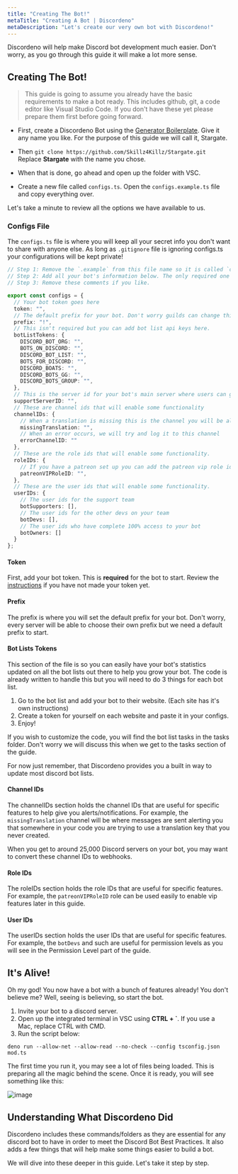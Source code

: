```yaml
---
title: "Creating The Bot!"
metaTitle: "Creating A Bot | Discordeno"
metaDescription: "Let's create our very own bot with Discordeno!"
---
```


Discordeno will help make Discord bot development much easier. Don't worry, as you go through this guide it will make a lot more sense.

## Creating The Bot!

> This guide is going to assume you already have the basic requirements to make a bot ready. This includes github, git, a code editor like Visual Studio Code. If you don't have these yet please prepare them first before going forward.

- First, create a Discordeno Bot using the [Generator Boilerplate](https://github.com/Skillz4Killz/Discordeno-bot-template/generate). Give it any name you like. For the purpose of this guide we will call it, Stargate.

- Then `git clone https://github.com/Skillz4Killz/Stargate.git` Replace **Stargate** with the name you chose.

- When that is done, go ahead and open up the folder with VSC.
- Create a new file called `configs.ts`. Open the `configs.example.ts` file and copy everything over.

Let's take a minute to review all the options we have available to us.

### Configs File

The `configs.ts` file is where you will keep all your secret info you don't want to share with anyone else. As long as `.gitignore` file is ignoring configs.ts your configurations will be kept private!

```ts
// Step 1: Remove the `.example` from this file name so it is called `configs.ts`
// Step 2: Add all your bot's information below. The only required one is token and prefix. NOTE: As long as `.gitignore` file is ignoring configs.ts your configurations will be kept private!
// Step 3: Remove these comments if you like.

export const configs = {
  // Your bot token goes here
  token: "",
  // The default prefix for your bot. Don't worry guilds can change this later.
  prefix: "!",
  // This isn't required but you can add bot list api keys here.
  botListTokens: {
    DISCORD_BOT_ORG: "",
    BOTS_ON_DISCORD: "",
    DISCORD_BOT_LIST: "",
    BOTS_FOR_DISCORD: "",
    DISCORD_BOATS: "",
    DISCORD_BOTS_GG: "",
    DISCORD_BOTS_GROUP: "",
  },
  // This is the server id for your bot's main server where users can get help/support
  supportServerID: "",
  // These are channel ids that will enable some functionality
  channelIDs: {
    // When a translation is missing this is the channel you will be alerted in.
    missingTranslation: "",
    // When an error occurs, we will try and log it to this channel
    errorChannelID: ""
  },
  // These are the role ids that will enable some functionality.
  roleIDs: {
    // If you have a patreon set up you can add the patreon vip role id here.
    patreonVIPRoleID: "",
  },
  // These are the user ids that will enable some functionality.
  userIDs: {
    // The user ids for the support team
    botSupporters: [],
    // The user ids for the other devs on your team
    botDevs: [],
    // The user ids who have complete 100% access to your bot
    botOwners: []
  }
};

```

#### Token

First, add your bot token. This is **required** for the bot to start. Review the [instructions](https://discordeno.netlify.app/gettingstarted#creatingyourfirstdiscordbotapplication) if you have not made your token yet.

#### Prefix

The prefix is where you will set the default prefix for your bot. Don't worry, every server will be able to choose their own prefix but we need a default prefix to start.

#### Bot Lists Tokens

This section of the file is so you can easily have your bot's statistics updated on all the bot lists out there to help you grow your bot. The code is already written to handle this but you will need to do 3 things for each bot list.

1. Go to the bot list and add your bot to their website. (Each site has it's own instructions)
2. Create a token for yourself on each website and paste it in your configs.
3. Enjoy!

If you wish to customize the code, you will find the bot list tasks in the tasks folder. Don't worry we will discuss this when we get to the tasks section of the guide.

For now just remember, that Discordeno provides you a built in way to update most discord bot lists.

#### Channel IDs

The channelIDs section holds the channel IDs that are useful for specific features to help give you alerts/notifications. For example, the `missingTranslation` channel will be where messages are sent alerting you that somewhere in your code you are trying to use a translation key that you never created.

When you get to around 25,000 Discord servers on your bot, you may want to convert these channel IDs to webhooks.

#### Role IDs

The roleIDs section holds the role IDs that are useful for specific features. For example, the `patreonVIPRoleID` role can be used easily to enable vip features later in this guide.

#### User IDs

The userIDs section holds the user IDs that are useful for specific features. For example, the `botDevs` and such are useful for permission levels as you will see in the Permission Level part of the guide.

## It's Alive!

Oh my god! You now have a bot with a bunch of features already! You don't believe me? Well, seeing is believing, so start the bot.

1. Invite your bot to a discord server.
2. Open up the integrated terminal in VSC using **CTRL + `**. If you use a Mac, replace CTRL with CMD.
3. Run the script below:

```shell
deno run --allow-net --allow-read --no-check --config tsconfig.json mod.ts
```

The first time you run it, you may see a lot of files being loaded. This is preparing all the magic behind the scene. Once it is ready, you will see something like this:

![image](https://i.imgur.com/TOXjLgh.png)

## Understanding What Discordeno Did

Discordeno includes these commands/folders as they are essential for any discord bot to have in order to meet the Discord Bot Best Practices. It also adds a few things that will help make some things easier to build a bot.

We will dive into these deeper in this guide. Let's take it step by step.
